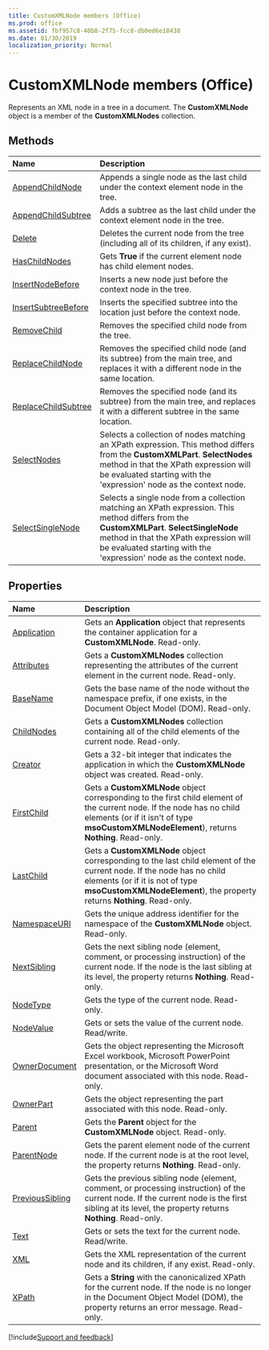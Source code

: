 ```yaml
---
title: CustomXMLNode members (Office)
ms.prod: office
ms.assetid: fbf957c8-40b8-2f75-fcc8-db0ed6e18438
ms.date: 01/30/2019
localization_priority: Normal
---
```



# CustomXMLNode members (Office)

Represents an XML node in a tree in a document. The **CustomXMLNode** object is a member of the **CustomXMLNodes** collection.


## Methods

|Name|Description|
|:-----|:-----|
|[AppendChildNode](../../Office.CustomXMLNode.AppendChildNode.md)|Appends a single node as the last child under the context element node in the tree. |
|[AppendChildSubtree](../../Office.CustomXMLNode.AppendChildSubtree.md)|Adds a subtree as the last child under the context element node in the tree.|
|[Delete](../../Office.CustomXMLNode.Delete.md)|Deletes the current node from the tree (including all of its children, if any exist).|
|[HasChildNodes](../../Office.CustomXMLNode.HasChildNodes.md)|Gets **True** if the current element node has child element nodes.|
|[InsertNodeBefore](../../Office.CustomXMLNode.InsertNodeBefore.md)|Inserts a new node just before the context node in the tree.|
|[InsertSubtreeBefore](../../Office.CustomXMLNode.InsertSubtreeBefore.md)|Inserts the specified subtree into the location just before the context node. |
|[RemoveChild](../../Office.CustomXMLNode.RemoveChild.md)|Removes the specified child node from the tree.|
|[ReplaceChildNode](../../Office.CustomXMLNode.ReplaceChildNode.md)|Removes the specified child node (and its subtree) from the main tree, and replaces it with a different node in the same location.|
|[ReplaceChildSubtree](../../Office.CustomXMLNode.ReplaceChildSubtree.md)|Removes the specified node (and its subtree) from the main tree, and replaces it with a different subtree in the same location.|
|[SelectNodes](../../Office.CustomXMLNode.SelectNodes.md)|Selects a collection of nodes matching an XPath expression. This method differs from the **CustomXMLPart**. **SelectNodes** method in that the XPath expression will be evaluated starting with the 'expression' node as the context node.|
|[SelectSingleNode](../../Office.CustomXMLNode.SelectSingleNode.md)|Selects a single node from a collection matching an XPath expression. This method differs from the **CustomXMLPart**. **SelectSingleNode** method in that the XPath expression will be evaluated starting with the 'expression' node as the context node.|


## Properties

|Name|Description|
|:-----|:-----|
|[Application](../../Office.CustomXMLNode.Application.md)|Gets an **Application** object that represents the container application for a **CustomXMLNode**. Read-only.|
|[Attributes](../../Office.CustomXMLNode.Attributes.md)|Gets a **CustomXMLNodes** collection representing the attributes of the current element in the current node. Read-only.|
|[BaseName](../../Office.CustomXMLNode.BaseName.md)|Gets the base name of the node without the namespace prefix, if one exists, in the Document Object Model (DOM). Read-only.|
|[ChildNodes](../../Office.CustomXMLNode.ChildNodes.md)|Gets a **CustomXMLNodes** collection containing all of the child elements of the current node. Read-only.|
|[Creator](../../Office.CustomXMLNode.Creator.md)|Gets a 32-bit integer that indicates the application in which the **CustomXMLNode** object was created. Read-only.|
|[FirstChild](../../Office.CustomXMLNode.FirstChild.md)|Gets a **CustomXMLNode** object corresponding to the first child element of the current node. If the node has no child elements (or if it isn't of type **msoCustomXMLNodeElement**), returns **Nothing**. Read-only.|
|[LastChild](../../Office.CustomXMLNode.LastChild.md)|Gets a **CustomXMLNode** object corresponding to the last child element of the current node. If the node has no child elements (or if it is not of type **msoCustomXMLNodeElement**), the property returns **Nothing**. Read-only.|
|[NamespaceURI](../../Office.CustomXMLNode.NamespaceURI.md)|Gets the unique address identifier for the namespace of the **CustomXMLNode** object. Read-only.|
|[NextSibling](../../Office.CustomXMLNode.NextSibling.md)|Gets the next sibling node (element, comment, or processing instruction) of the current node. If the node is the last sibling at its level, the property returns **Nothing**. Read-only.|
|[NodeType](../../Office.CustomXMLNode.NodeType.md)|Gets the type of the current node. Read-only.|
|[NodeValue](../../Office.CustomXMLNode.NodeValue.md)|Gets or sets the value of the current node. Read/write.|
|[OwnerDocument](../../Office.CustomXMLNode.OwnerDocument.md)|Gets the object representing the Microsoft Excel workbook, Microsoft PowerPoint presentation, or the Microsoft Word document associated with this node. Read-only.|
|[OwnerPart](../../Office.CustomXMLNode.OwnerPart.md)|Gets the object representing the part associated with this node. Read-only.|
|[Parent](../../Office.CustomXMLNode.Parent.md)|Gets the **Parent** object for the **CustomXMLNode** object. Read-only.|
|[ParentNode](../../Office.CustomXMLNode.ParentNode.md)|Gets the parent element node of the current node. If the current node is at the root level, the property returns **Nothing**. Read-only.|
|[PreviousSibling](../../Office.CustomXMLNode.PreviousSibling.md)|Gets the previous sibling node (element, comment, or processing instruction) of the current node. If the current node is the first sibling at its level, the property returns **Nothing**. Read-only.|
|[Text](../../Office.CustomXMLNode.Text.md)|Gets or sets the text for the current node. Read/write.|
|[XML](../../Office.CustomXMLNode.XML.md)|Gets the XML representation of the current node and its children, if any exist. Read-only.|
|[XPath](../../Office.CustomXMLNode.XPath.md)|Gets a **String** with the canonicalized XPath for the current node. If the node is no longer in the Document Object Model (DOM), the property returns an error message. Read-only.|

[!include[Support and feedback](~/includes/feedback-boilerplate.md)]